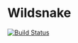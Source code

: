 Wildsnake
=========
[![Build Status](https://travis-ci.org/allegrotech-umk/wildsnake.svg?branch=master)](https://travis-ci.org/allegrotech-umk/wildsnake)
